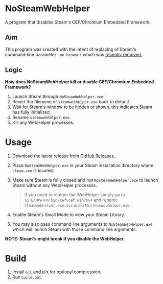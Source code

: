 # NoSteamWebHelper
 A program that disables Steam's CEF/Chromium Embedded Framework.


## Aim
This program was created with the intent of replacing of Steam's command-line parameter `-no-browser` which was [recently removed.](https://steamcommunity.com/groups/SteamClientBeta/discussions/3/3710433479207750727/?ctp=42)

## Logic
**How does NoSteamWebHelper kill or disable CEF/Chromium Embedded Framework?**     

1. Launch Steam through `NoSteamWebHelper.exe`.
2. Revert the filename of `steamwebhelper.exe` back to default.
2. Wait for Steam's window to be hidden or shown, this indicates Steam has fully initialized.
3. Rename `steamwebhelper.exe`.
4. Kill any WebHelper processes.

# Usage
1. Download the latest release from [GitHub Releases.](https://github.com/Aetopia/NoSteamWebHelper/releases).

2. Place `NoSteamWebHelper.exe` in your Steam installation directory where `steam.exe` is located.

3. Make sure Steam is fully closed and run `NoSteamWebHelper.exe` to launch Steam without any WebHelper processes.
    > If you need to restore the WebHelper  simply go to `%STEAMPATH%\bin\cef\cef.win7x64` and rename `steamwebhelper.exe.disabled` to `steamwebhelper.exe`.

4. Enable Steam's Small Mode to view your Steam Library.

5. You may also pass command line arguments to `NoSteamWebHelper.exe` which will launch Steam with those command line arguments.

**NOTE: Steam's might break if you disable the WebHelper.**

# Build
1. Install `GCC` and [`UPX`](https://upx.github.io/) for optional compression.
2. Run `build.bat`.
